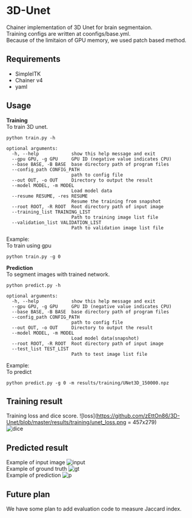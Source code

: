 # 3D-Unet
Chainer implementation of 3D Unet for brain segmentaion.  
Training configs are written at coonfigs/base.yml.  
Because of the limitaion of GPU memory, we used patch based method.

## Requirements
- SimpleITK
- Chainer v4
- yaml  

## Usage
__Training__  
To train 3D unet.  
```
python train.py -h

optional arguments:
  -h, --help            show this help message and exit
  --gpu GPU, -g GPU     GPU ID (negative value indicates CPU)
  --base BASE, -B BASE  base directory path of program files
  --config_path CONFIG_PATH
                        path to config file
  --out OUT, -o OUT     Directory to output the result
  --model MODEL, -m MODEL
                        Load model data
  --resume RESUME, -res RESUME
                        Resume the training from snapshot
  --root ROOT, -R ROOT  Root directory path of input image
  --training_list TRAINING_LIST
                        Path to training image list file
  --validation_list VALIDATION_LIST
                        Path to validation image list file
```  

Example:  
To train using gpu
```
python train.py -g 0
```  

__Prediction__  
To segment images with trained network.  
```
python predict.py -h

optional arguments:
  -h, --help            show this help message and exit
  --gpu GPU, -g GPU     GPU ID (negative value indicates CPU)
  --base BASE, -B BASE  base directory path of program files
  --config_path CONFIG_PATH
                        path to config file
  --out OUT, -o OUT     Directory to output the result
  --model MODEL, -m MODEL
                        Load model data(snapshot)
  --root ROOT, -R ROOT  Root directory path of input image
  --test_list TEST_LIST
                        Path to test image list file
```
  
Example:  
To predict 
```
python predict.py -g 0 -m results/training/UNet3D_150000.npz
```

## Training result
Training loss and dice score.
![loss](https://github.com/zEttOn86/3D-Unet/blob/master/results/training/unet_loss.png = 457x279)  
![dice](https://github.com/zEttOn86/3D-Unet/blob/master/results/training/unet_dice_score.png)

## Predicted result
Example of input image
![input](https://github.com/zEttOn86/3D-Unet/blob/master/results/prediction/input_image.png)  
Example of ground truth
![gt](https://github.com/zEttOn86/3D-Unet/blob/master/results/prediction/ground_truth.png)  
Example of prediction
![p](https://github.com/zEttOn86/3D-Unet/blob/master/results/prediction/prediction.png)  

## Future plan
We have some plan to add evaluation code to measure Jaccard index.


